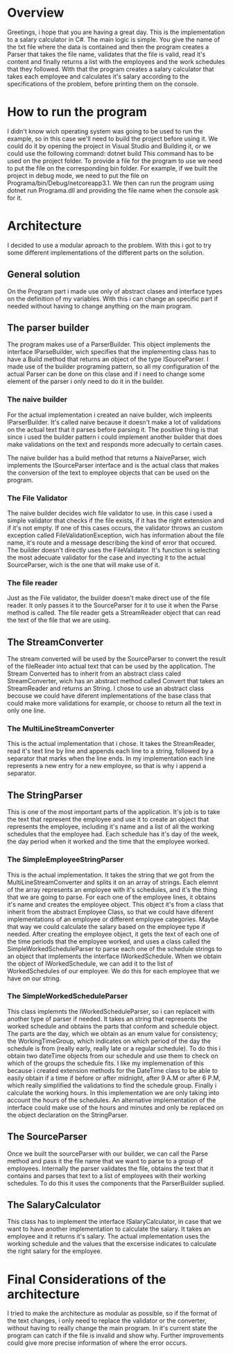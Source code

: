 # Overview
Greetings, i hope that you are having a great day. This is the implementation to a salary calculator in C#.
The main logic is simple. You give the name of the txt file where the data is contained and then the program creates a Parser that takes the file name, 
validates that the file is valid, read it's content and finally returns a list with the employees and the work schedules that they followed. 
With that the program creates a salary calculator that takes each employee and calculates it's salary according to the specifications of the problem, before 
printing them on the console.

# How to run the program
I didn't know wich operating system was going to be used to run the example, so in this case we'll need to build the project before using it. We could do it
by opening the project in Visual Studio and Building it, or we could use the following command:
dotnet build
This command has to be used on the project folder.
To provide a file for the program to use we need to put the file on the corresponding bin folder. For example, if we built the project in debug mode, we need to
put the file on Programa/bin/Debug/netcoreapp3.1. 
We then can run the program using dotnet run Programa.dll and providing the file name when the console ask for it.

# Architecture 
I decided to use a modular aproach to the problem. With this i got to try some different implementations of the different parts on the solution. 

## General solution
On the Program part i made use only of abstract clases and interface types on the definition of my variables. With this i can change an specific part if needed 
without having to change anything on the main program.

## The parser builder
The program makes use of a ParserBuilder. This object implements the interface IParseBuilder, wich specifies that the implementing class has to have a Build method
that returns an object of the type ISourceParser.
I made use of the builder programing pattern, so all my configuration of
the actual Parser can be done on this clase and if i need to change some element of the parser i only need to do it in the builder.

### The naive builder
For the actual implementation i created an naive builder, wich impleents IParserBuilder. It's called naive because it doesn't make a lot of validations on the 
actual text that it parses before parsing it. The positive thing is that since i used the builder pattern i could implement another builder that does make 
validations on the text and responds more adecually to certain cases.

The naive builder has a build method that returns a NaiveParser, wich implements the ISourceParser interface and is the actual class that makes the conversion of
the text to employee objects that can be used on the program.

### The File Validator
The naive builder decides wich file validator to use. in this case i used a simple validator that checks if the file exists, if it has the right extension and if
it's not empty. If one of this cases occurs, the validator throws an custom exception called FileValidationException, wich has information about the file name, it's
route and a message describing the kind of error that occured.
The builder doesn't directly uses the FileValidator. It's function is selecting the most adecuate validator for the case and inyecting it to the actual 
SourceParser, wich is the one that will make use of it.

### The file reader
Just as the File validator, the builder doesn't make direct use of the file reader. It only passes it to the SourceParser for it to use it when the Parse method 
is called.
The file reader gets a StreamReader object that can read the text of the file that we are using.

## The StreamConverter
The stream converted will be used by the SourceParser to convert the result of the fileReader into actual text that can be used by the application. The 
Stream Converted has to inherit from an abstract class caled StreamConverter, wich has an abstract method called Convert that takes an StreamReader and returns an
String. I chose to use an abstract class becouse we could have diferent implementations of the base class that could make more validations for example, or choose
to return all the text in only one line.

### The MultiLineStreamConverter
This is the actual implementation that i chose. It takes the StreamReader, read it's text line by line and appends each line to a string, followed by a separator 
that marks when the line ends. In my implementation each line represents a new entry for a new employee, so that is why i append a separator.

## The StringParser
This is one of the most important parts of the application. It's job is to take the text that represent the employee and use it to create an object that represents
the employee, including it's name and a list of all the working schedules that the employee had. Each schedule has it's day of the week, the day period when it
worked and the time that the employee worked.

### The SimpleEmployeeStringParser
This is the actual implementation. It takes the string that we got from the MultiLineStreamConverter and splits it on an array of strings. Each elemnt of the 
array represents an employee with it's schedules, and it's the thing that we are going to parse.
For each one of the employee lines, it obtains it's name and creates the employee object. This object it's from a class that inherit from the abstract Employee
Class, so that we could have diferent implementations of an employee or different employee categories. Maybe that way we could calculate the salary based on 
the employee type if needed.
After creating the employee object, it gets the text of each one of the time periods that the employee worked, and uses a class called the SimpleWorkedScheduleParser
to parse each one of the schedule strings to an object that implements the interface IWorkedSchedule. When we obtain the object of IWorkedSchedule, we can add it
to the list of WorkedSchedules of our employee. We do this for each employee that we have on our string.

### The SimpleWorkedScheduleParser
This class implemnts the IWorkedScheduleParser, so i can replaceit with another type of parser if needed.
It takes an string that represents the worked schedule and obtains the parts that conform and schedule object. The parts are the day, which we obtain as an enum 
value for consistency; the WorkingTimeGroup, which indicates on which period of the day the schedule is from (really early, really late or a regular schedule). To
do this i obtain two dateTime objects from our schedule and use them to check on which of the groups the schedule fits. I like my implemenation of this because
i created extension methods for the DateTime class to be able to easily obtain if a time if before or after midnight, after 9 A.M or after 6 P.M, which really 
simplified the validations to find the schedule group.
Finally i calculate the working hours. In this implementation we are only taking into account the hours of the schedules. An alternative implementation of the 
interface could make use of the hours and minutes and only be replaced on the object declaration on the StringParser.

## The SourceParser
Once we built the sourceParser with our builder, we can call the Parse method and pass it the file name that we want to parse to a group of employees.
Internally the parser validates the file, obtains the text that it contains and parses that text to a list of employees with their working schedules. To do this it
uses the components that the ParserBuilder suplied.

## The SalaryCalculator
This class has to implement the interface ISalaryCalculator, in case that we want to have another implementation to calculate the salary. It takes an employee
and it returns it's salary. The actual implementation uses the working schedule and the values that the excersise indicates to calculate the right salary for the 
employee.

# Final Considerations of the architecture
I tried to make the architecture as modular as possible, so if the format of the text changes, i only need to replace the validator or the converter, without having
to really change the main program. In it's current state the program can catch if the file is invalid and show why. Further improvements could give more precise 
information of where the error occurs.

